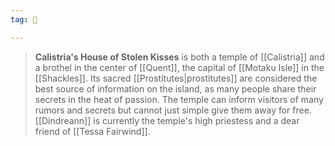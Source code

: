 ```yaml
---
tag: 🕍

---
```

> **Calistria's House of Stolen Kisses** is both a temple of [[Calistria]] and a brothel in the center of [[Quent]], the capital of [[Motaku Isle]] in the [[Shackles]]. Its sacred [[Prostitutes|prostitutes]] are considered the best source of information on the island, as many people share their secrets in the heat of passion. The temple can inform visitors of many rumors and secrets but cannot just simple give them away for free.[[Dindreann]] is currently the temple's high priestess and a dear friend of [[Tessa Fairwind]].







